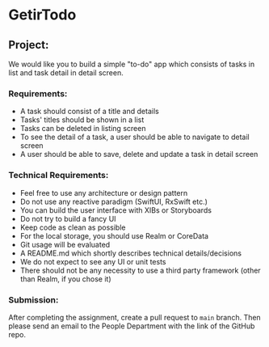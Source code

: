 # GetirTodo

## Project:

We would like you to build a simple "to-do" app which consists of tasks in list and task detail in detail screen.

### Requirements:

* A task should consist of a title and details
* Tasks' titles should be shown in a list
* Tasks can be deleted in listing screen
* To see the detail of a task, a user should be able to navigate to detail screen
* A user should be able to save, delete and update a task in detail screen

### Technical Requirements:

* Feel free to use any architecture or design pattern
* Do not use any reactive paradigm (SwiftUI, RxSwift etc.) 
* You can build the user interface with XIBs or Storyboards
* Do not try to build a fancy UI
* Keep code as clean as possible
* For the local storage, you should use Realm or CoreData
* Git usage will be evaluated
* A README.md which shortly describes technical details/decisions
* We do not expect to see any UI or unit tests
* There should not be any necessity to use a third party framework (other than Realm, if you chose it)

### Submission:

After completing the assignment, create a pull request to `main` branch.
Then please send an email to the People Department with the link of the GitHub repo.
